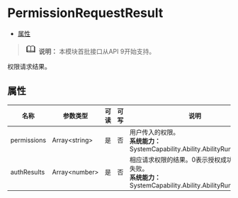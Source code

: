 # PermissionRequestResult

- [属性](#属性)


> ![icon-note.gif](public_sys-resources/icon-note.gif) **说明：**
> 本模块首批接口从API 9开始支持。


权限请求结果。


## 属性

  | 名称 | 参数类型 | 可读 | 可写 | 说明 | 
| -------- | -------- | -------- | -------- | -------- |
| permissions | Array&lt;string&gt; | 是 | 否 | 用户传入的权限。<br><b>系统能力：</b>SystemCapability.Ability.AbilityRuntime.Core| 
| authResults | Array&lt;number&gt; | 是 | 否 | 相应请求权限的结果。0表示授权成功，-1表示失败。<br><b>系统能力：</b>SystemCapability.Ability.AbilityRuntime.Core  | 
